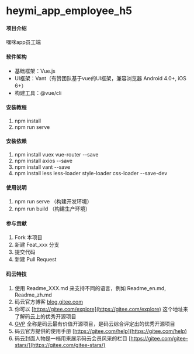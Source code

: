 # heymi_app_employee_h5

#### 项目介绍
嘿咪app员工端

#### 软件架构
- 基础框架：Vue.js
- UI框架：Vant（有赞团队基于vue的UI框架，兼容浏览器 Android 4.0+, iOS 6+）
- 构建工具：@vue/cli

#### 安装教程

1. npm install
2. npm run serve

#### 安装依赖
1. npm install vuex vue-router --save
2. npm install axios --save
3. npm install vant --save
4. npm install less less-loader style-loader css-loader --save-dev

#### 使用说明

1. npm run serve （构建开发环境）
2. npm run build （构建生产环境）

#### 参与贡献

1. Fork 本项目
2. 新建 Feat_xxx 分支
3. 提交代码
4. 新建 Pull Request


#### 码云特技

1. 使用 Readme\_XXX.md 来支持不同的语言，例如 Readme\_en.md, Readme\_zh.md
2. 码云官方博客 [blog.gitee.com](https://blog.gitee.com)
3. 你可以 [https://gitee.com/explore](https://gitee.com/explore) 这个地址来了解码云上的优秀开源项目
4. [GVP](https://gitee.com/gvp) 全称是码云最有价值开源项目，是码云综合评定出的优秀开源项目
5. 码云官方提供的使用手册 [https://gitee.com/help](https://gitee.com/help)
6. 码云封面人物是一档用来展示码云会员风采的栏目 [https://gitee.com/gitee-stars/](https://gitee.com/gitee-stars/)